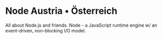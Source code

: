 # Node Austria • Österreich 

All about Node.js and friends. Node - a JavaScript runtime engine w/ an event-driven, non-blocking I/O model.
